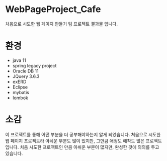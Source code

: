 # WebPageProject_Cafe

처음으로 시도한 웹 페이지 만들기 팀 프로젝트 결과물 입니다.

# 환경
- java 11
- spring legacy project
- Oracle DB 11
- JQuery 3.6.3
- exERD
- Eclipse
- mybatis
- lombok

# 소감
이 프로젝트를 통해 어떤 부분을 더 공부해야하는지 알게 되었습니다.
처음으로 시도한 웹 페이지 프로젝트라 아쉬운 부분도 많이 있지만, 그만큼 애정도 애착도 많은 프로젝트 입니다.
처음 시도한 프로젝트인 만큼 아쉬운 부분이 많지만, 완성한 것에 의의를 두고 있습니다.
